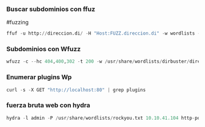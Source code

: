 ### Buscar subdominios con ffuz
#fuzzing
```python
ffuf -u http://direccion.di/ -H "Host:FUZZ.direccion.di" -w wordlists -fs numero de error
```
### Subdominios con Wfuzz

```python
wfuzz -c --hc 404,400,302 -t 200 -w /usr/share/wordlists/dirbuster/directory-list-lowercase-2.3-medium.txt -u http://devvortex.htb/ -H "Host: FUZZ.devvortex.htb"
```
### Enumerar plugins Wp

```python
curl -s -X GET "http://localhost:80" | grep plugins
```

### fuerza bruta web con hydra

```python
hydra -l admin -P /usr/share/wordlists/rockyou.txt 10.10.41.104 http-post-form "/rutaDelLoginDesdeLaRaiz:user=^USER^&pass=^PASS^:F= mensaje de error" -V
```

